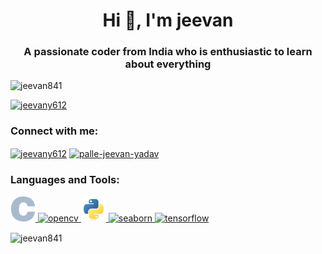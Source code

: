 <h1 align="center">Hi 👋, I'm jeevan</h1>
<h3 align="center">A passionate coder from India who is enthusiastic to learn about everything</h3>

<p align="left"> <img src="https://komarev.com/ghpvc/?username=jeevan841&label=Profile%20views&color=0e75b6&style=flat" alt="jeevan841" /> </p>

<p align="left"> <a href="https://twitter.com/jeevany612" target="blank"><img src="https://img.shields.io/twitter/follow/jeevany612?logo=twitter&style=for-the-badge" alt="jeevany612" /></a> </p>

<h3 align="left">Connect with me:</h3>
<p align="left">
<a href="https://twitter.com/jeevany612" target="blank"><img align="center" src="https://raw.githubusercontent.com/rahuldkjain/github-profile-readme-generator/master/src/images/icons/Social/twitter.svg" alt="jeevany612" height="30" width="40" /></a>
<a href="https://linkedin.com/in/palle-jeevan-yadav" target="blank"><img align="center" src="https://raw.githubusercontent.com/rahuldkjain/github-profile-readme-generator/master/src/images/icons/Social/linked-in-alt.svg" alt="palle-jeevan-yadav" height="30" width="40" /></a>
</p>

<h3 align="left">Languages and Tools:</h3>
<p align="left"> <a href="https://www.cprogramming.com/" target="_blank" rel="noreferrer"> <img src="https://raw.githubusercontent.com/devicons/devicon/master/icons/c/c-original.svg" alt="c" width="40" height="40"/> </a> <a href="https://opencv.org/" target="_blank" rel="noreferrer"> <img src="https://www.vectorlogo.zone/logos/opencv/opencv-icon.svg" alt="opencv" width="40" height="40"/> </a> <a href="https://www.python.org" target="_blank" rel="noreferrer"> <img src="https://raw.githubusercontent.com/devicons/devicon/master/icons/python/python-original.svg" alt="python" width="40" height="40"/> </a> <a href="https://seaborn.pydata.org/" target="_blank" rel="noreferrer"> <img src="https://seaborn.pydata.org/_images/logo-mark-lightbg.svg" alt="seaborn" width="40" height="40"/> </a> <a href="https://www.tensorflow.org" target="_blank" rel="noreferrer"> <img src="https://www.vectorlogo.zone/logos/tensorflow/tensorflow-icon.svg" alt="tensorflow" width="40" height="40"/> </a> </p>

<p><img align="center" src="https://github-readme-stats.vercel.app/api/top-langs?username=jeevan841&show_icons=true&locale=en&layout=compact" alt="jeevan841" /></p>

<!---
jeevan841/jeevan841 is a ✨ special ✨ repository because its `README.md` (this file) appears on your GitHub profile.
You can click the Preview link to take a look at your changes.
--->
